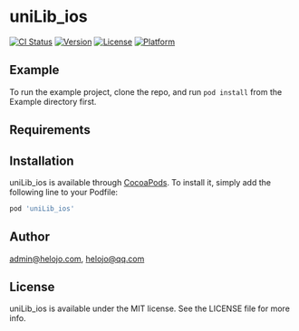 # uniLib_ios

[![CI Status](https://img.shields.io/travis/admin@helojo.com/uniLib_ios.svg?style=flat)](https://travis-ci.org/admin@helojo.com/uniLib_ios)
[![Version](https://img.shields.io/cocoapods/v/uniLib_ios.svg?style=flat)](https://cocoapods.org/pods/uniLib_ios)
[![License](https://img.shields.io/cocoapods/l/uniLib_ios.svg?style=flat)](https://cocoapods.org/pods/uniLib_ios)
[![Platform](https://img.shields.io/cocoapods/p/uniLib_ios.svg?style=flat)](https://cocoapods.org/pods/uniLib_ios)

## Example

To run the example project, clone the repo, and run `pod install` from the Example directory first.

## Requirements

## Installation

uniLib_ios is available through [CocoaPods](https://cocoapods.org). To install
it, simply add the following line to your Podfile:

```ruby
pod 'uniLib_ios'
```

## Author

admin@helojo.com, helojo@qq.com

## License

uniLib_ios is available under the MIT license. See the LICENSE file for more info.

